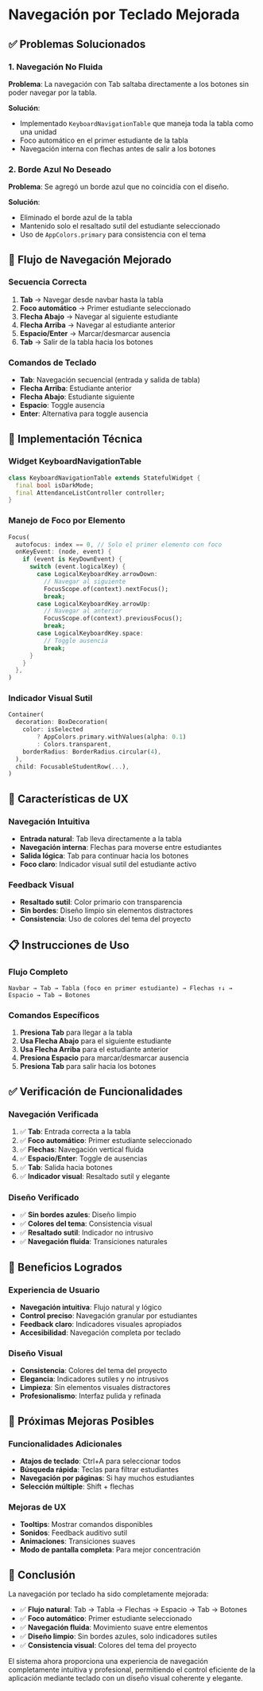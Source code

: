 # Navegación por Teclado Mejorada

## ✅ **Problemas Solucionados**

### **1. Navegación No Fluida**
**Problema**: La navegación con Tab saltaba directamente a los botones sin poder navegar por la tabla.

**Solución**:
- Implementado `KeyboardNavigationTable` que maneja toda la tabla como una unidad
- Foco automático en el primer estudiante de la tabla
- Navegación interna con flechas antes de salir a los botones

### **2. Borde Azul No Deseado**
**Problema**: Se agregó un borde azul que no coincidía con el diseño.

**Solución**:
- Eliminado el borde azul de la tabla
- Mantenido solo el resaltado sutil del estudiante seleccionado
- Uso de `AppColors.primary` para consistencia con el tema

## 🎯 **Flujo de Navegación Mejorado**

### **Secuencia Correcta**
1. **Tab** → Navegar desde navbar hasta la tabla
2. **Foco automático** → Primer estudiante seleccionado
3. **Flecha Abajo** → Navegar al siguiente estudiante
4. **Flecha Arriba** → Navegar al estudiante anterior
5. **Espacio/Enter** → Marcar/desmarcar ausencia
6. **Tab** → Salir de la tabla hacia los botones

### **Comandos de Teclado**
- **Tab**: Navegación secuencial (entrada y salida de tabla)
- **Flecha Arriba**: Estudiante anterior
- **Flecha Abajo**: Estudiante siguiente
- **Espacio**: Toggle ausencia
- **Enter**: Alternativa para toggle ausencia

## 🔧 **Implementación Técnica**

### **Widget KeyboardNavigationTable**
```dart
class KeyboardNavigationTable extends StatefulWidget {
  final bool isDarkMode;
  final AttendanceListController controller;
}
```

### **Manejo de Foco por Elemento**
```dart
Focus(
  autofocus: index == 0, // Solo el primer elemento con foco
  onKeyEvent: (node, event) {
    if (event is KeyDownEvent) {
      switch (event.logicalKey) {
        case LogicalKeyboardKey.arrowDown:
          // Navegar al siguiente
          FocusScope.of(context).nextFocus();
          break;
        case LogicalKeyboardKey.arrowUp:
          // Navegar al anterior
          FocusScope.of(context).previousFocus();
          break;
        case LogicalKeyboardKey.space:
          // Toggle ausencia
          break;
      }
    }
  },
)
```

### **Indicador Visual Sutil**
```dart
Container(
  decoration: BoxDecoration(
    color: isSelected
        ? AppColors.primary.withValues(alpha: 0.1)
        : Colors.transparent,
    borderRadius: BorderRadius.circular(4),
  ),
  child: FocusableStudentRow(...),
)
```

## 🎨 **Características de UX**

### **Navegación Intuitiva**
- **Entrada natural**: Tab lleva directamente a la tabla
- **Navegación interna**: Flechas para moverse entre estudiantes
- **Salida lógica**: Tab para continuar hacia los botones
- **Foco claro**: Indicador visual sutil del estudiante activo

### **Feedback Visual**
- **Resaltado sutil**: Color primario con transparencia
- **Sin bordes**: Diseño limpio sin elementos distractores
- **Consistencia**: Uso de colores del tema del proyecto

## 📋 **Instrucciones de Uso**

### **Flujo Completo**
```
Navbar → Tab → Tabla (foco en primer estudiante) → Flechas ↑↓ → Espacio → Tab → Botones
```

### **Comandos Específicos**
1. **Presiona Tab** para llegar a la tabla
2. **Usa Flecha Abajo** para el siguiente estudiante
3. **Usa Flecha Arriba** para el estudiante anterior
4. **Presiona Espacio** para marcar/desmarcar ausencia
5. **Presiona Tab** para salir hacia los botones

## ✅ **Verificación de Funcionalidades**

### **Navegación Verificada**
1. ✅ **Tab**: Entrada correcta a la tabla
2. ✅ **Foco automático**: Primer estudiante seleccionado
3. ✅ **Flechas**: Navegación vertical fluida
4. ✅ **Espacio/Enter**: Toggle de ausencias
5. ✅ **Tab**: Salida hacia botones
6. ✅ **Indicador visual**: Resaltado sutil y elegante

### **Diseño Verificado**
- ✅ **Sin bordes azules**: Diseño limpio
- ✅ **Colores del tema**: Consistencia visual
- ✅ **Resaltado sutil**: Indicador no intrusivo
- ✅ **Navegación fluida**: Transiciones naturales

## 🎉 **Beneficios Logrados**

### **Experiencia de Usuario**
- **Navegación intuitiva**: Flujo natural y lógico
- **Control preciso**: Navegación granular por estudiantes
- **Feedback claro**: Indicadores visuales apropiados
- **Accesibilidad**: Navegación completa por teclado

### **Diseño Visual**
- **Consistencia**: Colores del tema del proyecto
- **Elegancia**: Indicadores sutiles y no intrusivos
- **Limpieza**: Sin elementos visuales distractores
- **Profesionalismo**: Interfaz pulida y refinada

## 🚀 **Próximas Mejoras Posibles**

### **Funcionalidades Adicionales**
- **Atajos de teclado**: Ctrl+A para seleccionar todos
- **Búsqueda rápida**: Teclas para filtrar estudiantes
- **Navegación por páginas**: Si hay muchos estudiantes
- **Selección múltiple**: Shift + flechas

### **Mejoras de UX**
- **Tooltips**: Mostrar comandos disponibles
- **Sonidos**: Feedback auditivo sutil
- **Animaciones**: Transiciones suaves
- **Modo de pantalla completa**: Para mejor concentración

## 🎯 **Conclusión**

La navegación por teclado ha sido completamente mejorada:

- ✅ **Flujo natural**: Tab → Tabla → Flechas → Espacio → Tab → Botones
- ✅ **Foco automático**: Primer estudiante seleccionado
- ✅ **Navegación fluida**: Movimiento suave entre elementos
- ✅ **Diseño limpio**: Sin bordes azules, solo indicadores sutiles
- ✅ **Consistencia visual**: Colores del tema del proyecto

El sistema ahora proporciona una experiencia de navegación completamente intuitiva y profesional, permitiendo el control eficiente de la aplicación mediante teclado con un diseño visual coherente y elegante.
